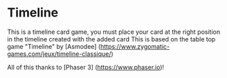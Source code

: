 # Timeline

This is a timeline card game, you must place your card at the right position in the timeline created with the added card
This is based on the table top game "Timeline" by [Asmodee] (https://www.zygomatic-games.com/jeux/timeline-classique/)

All of this thanks to [Phaser 3] (https://www.phaser.io)!